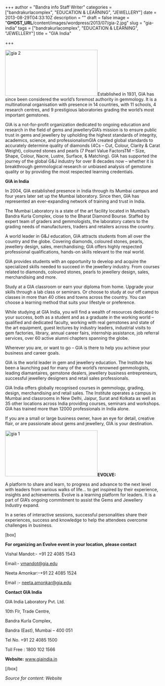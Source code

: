 +++
author = "Bandra info Staff Writer"
categories = ["bandrakurlacomplex", "EDUCATION &amp; LEARNING", "JEWELLERY"]
date = 2013-08-29T04:33:10Z
description = ""
draft = false
image = "__GHOST_URL__/content/images/wordpress/2013/07/gia-2.jpg"
slug = "gia-india"
tags = ["bandrakurlacomplex", "EDUCATION &amp; LEARNING", "JEWELLERY"]
title = "GIA India"

+++


<p><a href="https://i0.wp.com/bandra.info/wp-content/uploads/2013/07/gia-2.jpg?ssl=1"><img loading="lazy" class="size-medium wp-image-3553 alignright" alt="gia 2" src="https://i0.wp.com/bandra.info/wp-content/uploads/2013/07/gia-2.jpg?resize=300%2C149&#038;ssl=1" width="300" height="149" srcset="https://i0.wp.com/bandra.info/wp-content/uploads/2013/07/gia-2.jpg?resize=300%2C149&amp;ssl=1 300w, https://i0.wp.com/bandra.info/wp-content/uploads/2013/07/gia-2.jpg?w=314&amp;ssl=1 314w" sizes="(max-width: 300px) 100vw, 300px" data-recalc-dims="1" /></a>Established in 1931, GIA has since been considered the world’s foremost authority in gemmology. It is a multinational organisation with presence in 14 countries, with 11 schools, 4 research centres, and 9 prestigious laboratories grading the world’s most important gemstones.</p>
<p>GIA is a not-for-profit organization dedicated to ongoing education and research in the field of gems and jewelleryGIA’s mission is to ensure public trust in gems and jewellery by upholding the highest standards of integrity, academics, science, and professionalismGIA created global standards to accurately determine quality of diamonds (4Cs &#8211; Cut, Colour, Clarity &amp; Carat Weight), coloured stones and pearls (7 Pearl Value FactorsTM &#8211; Size, Shape, Colour, Nacre, Lustre, Surface, &amp; Matching). GIA has supported the journey of the global G&amp;J industry for over 8 decades now &#8211; whether it is breakthrough gemmological research or unbiased analysis of gemstone quality or by providing the most respected learning credentials.</p>
<p><b>GIA in India</b></p>
<p>In 2004, GIA established presence in India through its Mumbai campus and four years later set up the Mumbai laboratory. Since then, GIA has represented an ever-expanding network of training and trust in India.</p>
<p>The Mumbai Laboratory is a state of the art facility located in Mumbai’s Bandra Kurla Complex, close to the Bharat Diamond Bourse. Staffed by expert team of graders and gemmologists, the laboratory caters to the grading needs of manufacturers, traders and retailers across the country.</p>
<p>A world leader in G&amp;J education, GIA attracts students from all over the country and the globe. Covering diamonds, coloured stones, pearls, jewellery design, sales, merchandising; GIA offers highly respected professional qualifications, hands-on skills relevant to the real world.</p>
<p>GIA provides students with an opportunity to develop and acquire the specialized skills needed to succeed in the jewellery industry. From courses related to diamonds, coloured stones, pearls to jewellery design, sales, merchandising and more.</p>
<p>Study at a GIA classroom or earn your diploma from home. Upgrade your skills through a lab class or seminars. Or choose to study at our off campus classes in more than 40 cities and towns across the country. You can choose a learning method that suits your lifestyle or preference.</p>
<p>While studying at GIA India, you will find a wealth of resources dedicated to your success, both as a student and as a graduate in the working world &#8211; qualified and dedicated faculty, working with real gemstones and state of the art equipment, guest lectures by industry leaders, industrial visits to gem factories, library, annual career fairs, internship assistance, job referral services, over 60 active alumni chapters spanning the globe.</p>
<p>Wherever you are, or want to go – GIA is there to help you achieve your business and career goals.</p>
<p>GIA is the world leader in gem and jewellery education. The Institute has been a launching pad for many of the world’s renowned gemmologists, leading diamantaires, gemstone dealers, jewellery business entrepreneurs, successful jewellery designers and retail sales professionals.</p>
<p>GIA India offers globally recognised courses in gemmology, grading, design, merchandising and retail sales. The Institute operates a campus in Mumbai and classrooms in New Delhi, Jaipur, Surat and Kolkata as well as 35 other locations across India providing courses, seminars and workshops. GIA has trained more than 12000 professionals in India alone.</p>
<p>If you are a small or large business owner, have an eye for detail, creative flair, or are passionate about gems and jewellery, GIA is your destination.</p>
<p><a href="https://i2.wp.com/bandra.info/wp-content/uploads/2013/07/gia-1.jpg?ssl=1"><img loading="lazy" class="size-medium wp-image-3554 alignleft" alt="gia 1" src="https://i2.wp.com/bandra.info/wp-content/uploads/2013/07/gia-1.jpg?resize=300%2C149&#038;ssl=1" width="300" height="149" srcset="https://i2.wp.com/bandra.info/wp-content/uploads/2013/07/gia-1.jpg?resize=300%2C149&amp;ssl=1 300w, https://i2.wp.com/bandra.info/wp-content/uploads/2013/07/gia-1.jpg?w=314&amp;ssl=1 314w" sizes="(max-width: 300px) 100vw, 300px" data-recalc-dims="1" /></a><strong>EVOLVE:</strong></p>
<p>A platform to share and learn, to progress and advance to the next level with leaders from various walks of life&#8230; to get inspired by their experience, insights and achievements. Evolve is a learning platform for leaders. It is a part of GIA’s ongoing commitment to assist the Gems and Jewellery Industry expand.</p>
<p>In a series of interactive sessions, successful personalities share their experiences, success and knowledge to help the attendees overcome challenges in business.</p>
<p>[box]</p>
<p><strong>For organizing an Evolve event in your location, please contact</strong></p>
<p>Vishal Mandot:- +91 22 4085 1543</p>
<p>Email:- <a href="mailto:vmandot@gia.edu">vmandot@gia.edu</a></p>
<p>Neeta Amonkar:-+91 22 4085 1524</p>
<p>Email :- <a href="mailto:neeta.amonkar@gia.edu">neeta.amonkar@gia.edu</a></p>
<p><strong>Contact GIA India</strong></p>
<p>GIA India Laboratory Pvt. Ltd.</p>
<p>10th Flr, Trade Centre,</p>
<p>Bandra Kurla Complex,</p>
<p>Bandra (East), Mumbai &#8211; 400 051</p>
<p>Tel No. +91 22 4085 1500</p>
<p>Toll Free : 1800 102 1566</p>
<p><strong>Website:</strong> <a href="https://www.giaindia.in/">www.giaindia.in</a></p>
<p>[/box]</p>
<p><em>Source for content: Website</em></p>




